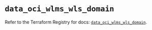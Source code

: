 # `data_oci_wlms_wls_domain`

Refer to the Terraform Registry for docs: [`data_oci_wlms_wls_domain`](https://registry.terraform.io/providers/oracle/oci/7.19.0/docs/data-sources/wlms_wls_domain).
